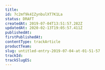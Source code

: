 ```yaml
---
title: 
id: 7c2mf9k4IZynbulXT7K1La
status: DRAFT
createdAt: 2019-07-04T13:51:57.282Z
updatedAt: 2020-02-13T19:05:57.411Z
publishedAt: 
firstPublishedAt: 
contentType: trackArticle
productTeam: 
slug: untitled-entry-2019-07-04-at-01-51-57
trackId: 
trackSlugES: 
---
```



